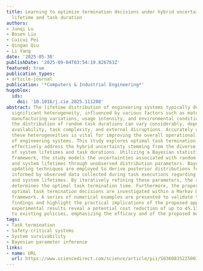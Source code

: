 ```yaml
---
title: Learning to optimize termination decisions under hybrid uncertainty of system
  lifetime and task duration
authors:
- Junqi Lu
- Bosen Liu
- Cuicui Pei
- Qingan Qiu
- Li Yang
date: '2025-05-30'
publishDate: '2025-09-04T03:54:19.826763Z'
featured: true
publication_types:
- article-journal
publication: '*Computers & Industrial Engineering*'
hugoblox:
  ids:
    doi: '10.1016/j.cie.2025.111208'
abstract: The lifetime distribution of engineering systems typically demonstrates
  significant heterogeneity, influenced by various factors such as material quality,
  manufacturing variations, usage intensity, and environmental conditions. Meanwhile,
  the distribution of random task durations can vary considerably, depending on resource
  availability, task complexity, and external disruptions. Accurately characterizing
  these heterogeneities is vital for improving the overall operational efficiency
  of engineering systems. This study explores optimal task termination decisions that
  effectively address the hybrid uncertainty stemming from the diverse distributions
  of system lifetimes and task durations. Utilizing a Bayesian statistical learning
  framework, the study models the uncertainties associated with random task durations
  and system lifetimes through unobserved distribution parameters. Bayesian parameter
  updating techniques are employed to derive posterior distributions for these parameters,
  informed by observed data collected during task executions regarding task durations
  and system lifetimes. By iteratively refining these parameters, the study dynamically
  determines the optimal task termination time. Furthermore, the properties of the
  optimal task termination decisions are investigated within a Markov Decision Process
  framework. A series of numerical examples are presented to validate the theoretical
  findings and highlight the practical implications of the proposed approach. The
  experimental results reveal a potential cost reduction of up to 45.11% compared
  to existing policies, emphasizing the efficacy and of the proposed methodology.
tags:
- Task termination
- Safety-critical systems
- System survivability
- Bayesian parameter inference
links:
- name: URL
  url: https://www.sciencedirect.com/science/article/pii/S0360835225003547
---
```

